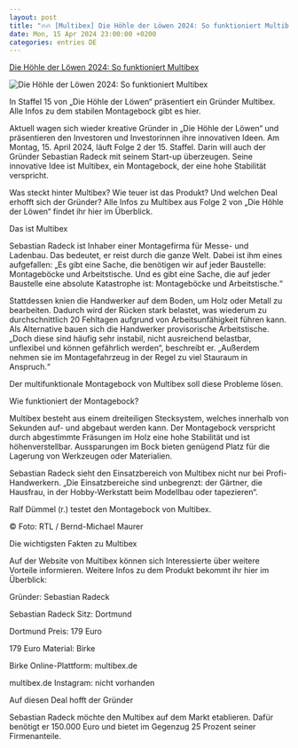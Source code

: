 ```yaml
---
layout: post
title: "🔥🔥 [Multibex] Die Höhle der Löwen 2024: So funktioniert Multibex"
date: Mon, 15 Apr 2024 23:00:00 +0200
categories: entries DE
---
```

[Die Höhle der Löwen 2024: So funktioniert Multibex](https://www.swp.de/unterhaltung/tv/die-hoehle-der-loewen-2024-multibex-73544177.html)

![Die Höhle der Löwen 2024: So funktioniert Multibex](https://www.swp.de/imgs/07/1/3/1/3/9/6/3/6/1/tok_1818d00b0d2c291b878a8318adf79133/w1200_h675_x951_y227_DBA7C-3cd14092d3dc3d01.jpeg)

In Staffel 15 von „Die Höhle der Löwen“ präsentiert ein Gründer Multibex. Alle Infos zu dem stabilen Montagebock gibt es hier.

Aktuell wagen sich wieder kreative Gründer in „Die Höhle der Löwen“ und präsentieren den Investoren und Investorinnen ihre innovativen Ideen. Am Montag, 15. April 2024, läuft Folge 2 der 15. Staffel. Darin will auch der Gründer Sebastian Radeck mit seinem Start-up überzeugen. Seine innovative Idee ist Multibex, ein Montagebock, der eine hohe Stabilität verspricht.

Was steckt hinter Multibex? Wie teuer ist das Produkt? Und welchen Deal erhofft sich der Gründer? Alle Infos zu Multibex aus Folge 2 von „Die Höhle der Löwen“ findet ihr hier im Überblick.

Das ist Multibex

Sebastian Radeck ist Inhaber einer Montagefirma für Messe- und Ladenbau. Das bedeutet, er reist durch die ganze Welt. Dabei ist ihm eines aufgefallen: „Es gibt eine Sache, die benötigen wir auf jeder Baustelle: Montageböcke und Arbeitstische. Und es gibt eine Sache, die auf jeder Baustelle eine absolute Katastrophe ist: Montageböcke und Arbeitstische.“

Stattdessen knien die Handwerker auf dem Boden, um Holz oder Metall zu bearbeiten. Dadurch wird der Rücken stark belastet, was wiederum zu durchschnittlich 20 Fehltagen aufgrund von Arbeitsunfähigkeit führen kann. Als Alternative bauen sich die Handwerker provisorische Arbeitstische. „Doch diese sind häufig sehr instabil, nicht ausreichend belastbar, unflexibel und können gefährlich werden“, beschreibt er. „Außerdem nehmen sie im Montagefahrzeug in der Regel zu viel Stauraum in Anspruch.“

Der multifunktionale Montagebock von Multibex soll diese Probleme lösen.

Wie funktioniert der Montagebock?

Multibex besteht aus einem dreiteiligen Stecksystem, welches innerhalb von Sekunden auf- und abgebaut werden kann. Der Montagebock verspricht durch abgestimmte Fräsungen im Holz eine hohe Stabilität und ist höhenverstellbar. Aussparungen im Bock bieten genügend Platz für die Lagerung von Werkzeugen oder Materialien.

Sebastian Radeck sieht den Einsatzbereich von Multibex nicht nur bei Profi-Handwerkern. „Die Einsatzbereiche sind unbegrenzt: der Gärtner, die Hausfrau, in der Hobby-Werkstatt beim Modellbau oder tapezieren“.

Ralf Dümmel (r.) testet den Montagebock von Multibex.

© Foto: RTL / Bernd-Michael Maurer

Die wichtigsten Fakten zu Multibex

Auf der Website von Multibex können sich Interessierte über weitere Vorteile informieren. Weitere Infos zu dem Produkt bekommt ihr hier im Überblick:

Gründer: Sebastian Radeck

Sebastian Radeck Sitz: Dortmund

Dortmund Preis: 179 Euro

179 Euro Material: Birke

Birke Online-Plattform: multibex.de

multibex.de Instagram: nicht vorhanden

Auf diesen Deal hofft der Gründer

Sebastian Radeck möchte den Multibex auf dem Markt etablieren. Dafür benötigt er 150.000 Euro und bietet im Gegenzug 25 Prozent seiner Firmenanteile.

